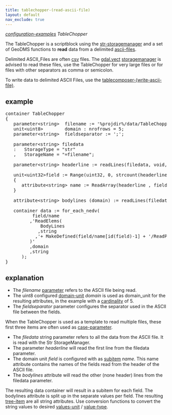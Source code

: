 ```yaml
---
title: tablechopper-(read-ascii-file)
layout: default
nav_exclude: true
---
```

*[configuration-examples](configuration-examples) TableChopper*

The TableChopper is a scriptblock using the [str-storagemanager](str-storagemanager) and a set of GeoDMS functions to  **read** data from a delimited 
[ascii-files](ascii-files).

Delimited ASCII_Files are often [csv](csv) files. The [gdal.vect](gdal.vect) [storagemanager](storagemanager) is advised to read these files, use the TableChopper for very large files or for files with other separators as comma or semicolon.

To write data to delimited ASCII Files, use the [tablecomposer-(write-ascii-file)](tablecomposer-(write-ascii-file)).

## example
<pre>
container TableChopper
{
   parameter&lt;string&gt;  filename := '%projdir%/data/TableChopper.csv';
   unit&lt;uint8&gt;        domain : nrofrows = 5;
   parameter&lt;string&gt;  fieldseparator := ';';

   parameter&lt;string&gt; filedata
   :   StorageType = "str"
   ,   StorageName = "=filename";

   parameter&lt;string&gt; headerline := readLines(filedata, void, 0);

   unit&lt;uint32&gt;field := Range(uint32, 0, strcount(headerline, fieldseparator) + 1)
   {
      attribute&lt;string&gt; name := ReadArray(headerline , field, string, 0);
   }
        
   attribute&lt;string&gt; bodylines (domain) := readLines(filedata, domain, headerline/ReadPos);

   container data := for_each_nedv(
          field/name
         ,'ReadElems(
             BodyLines
            ,string
           ,'+ MakeDefined(field/name[id(field)-1] + '/ReadPos','const(0, domain)')+'
         )'
         ,domain
         ,string
      );
}
</pre>
## explanation

- The *filename* [parameter](parameter) refers to the ASCII file being read.
- The uint8 configured [domain-unit](domain-unit) *domain* is used as domain_unit for the resulting attributes, in the example with a [cardinality](cardinality) of 5.
- The *fieldseparator* parameter configures the separator used in the ASCII file between the fields.

When the TableChopper is used as a template to read multiple files, these first three items are often used as [case-parameter](case-parameter).

- The *filedata* string parameter refers to all the data from the ASCII file. It is read with the Str StorageManager.
- The parameter *headerline* will read the first line from the filedata parameter.
- The domain unit *field* is configured with as [subitem](subitem) *name*. This name attribute contains the names of the fields read from the header of the ASCII file.
- The *bodylines* attribute will read the other (none header) lines from the filedata parameter.

The resulting data container will result in a subitem for each field. The bodylines attribute is split up in the separate values per field. The resulting [tree-item](tree-item) are all string attributes. Use conversion functions to convert the string values to desired [values-unit](values-unit) / [value-type](value-type).